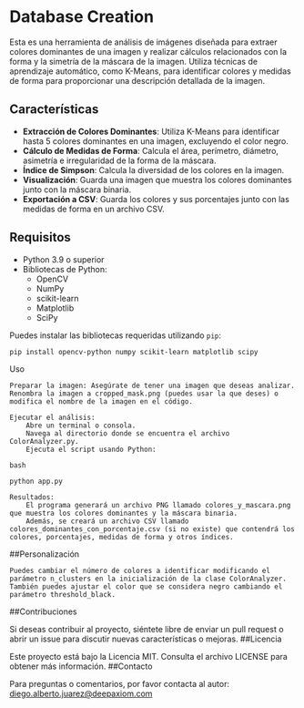 # Database Creation
Esta es una herramienta de análisis de imágenes diseñada para extraer colores dominantes de una imagen y realizar cálculos relacionados con la forma y la simetría de la máscara de la imagen. Utiliza técnicas de aprendizaje automático, como K-Means, para identificar colores y medidas de forma para proporcionar una descripción detallada de la imagen.

## Características

- **Extracción de Colores Dominantes**: Utiliza K-Means para identificar hasta 5 colores dominantes en una imagen, excluyendo el color negro.
- **Cálculo de Medidas de Forma**: Calcula el área, perímetro, diámetro, asimetría e irregularidad de la forma de la máscara.
- **Índice de Simpson**: Calcula la diversidad de los colores en la imagen.
- **Visualización**: Guarda una imagen que muestra los colores dominantes junto con la máscara binaria.
- **Exportación a CSV**: Guarda los colores y sus porcentajes junto con las medidas de forma en un archivo CSV.

## Requisitos

- Python 3.9 o superior
- Bibliotecas de Python:
  - OpenCV
  - NumPy
  - scikit-learn
  - Matplotlib
  - SciPy

Puedes instalar las bibliotecas requeridas utilizando `pip`:

```bash
pip install opencv-python numpy scikit-learn matplotlib scipy
```
Uso

    Preparar la imagen: Asegúrate de tener una imagen que deseas analizar. Renombra la imagen a cropped_mask.png (puedes usar la que deses) o modifica el nombre de la imagen en el código.

    Ejecutar el análisis:
        Abre un terminal o consola.
        Navega al directorio donde se encuentra el archivo ColorAnalyzer.py.
        Ejecuta el script usando Python:

    bash

    python app.py

    Resultados:
        El programa generará un archivo PNG llamado colores_y_mascara.png que muestra los colores dominantes y la máscara binaria.
        Además, se creará un archivo CSV llamado colores_dominantes_con_porcentaje.csv (si no existe) que contendrá los colores, porcentajes, medidas de forma y otros índices.

##Personalización

    Puedes cambiar el número de colores a identificar modificando el parámetro n_clusters en la inicialización de la clase ColorAnalyzer.
    También puedes ajustar el color que se considera negro cambiando el parámetro threshold_black.

##Contribuciones

Si deseas contribuir al proyecto, siéntete libre de enviar un pull request o abrir un issue para discutir nuevas características o mejoras.
##Licencia

Este proyecto está bajo la Licencia MIT. Consulta el archivo LICENSE para obtener más información.
##Contacto

Para preguntas o comentarios, por favor contacta al autor: diego.alberto.juarez@deepaxiom.com
